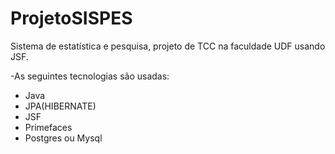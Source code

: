 # ProjetoSISPES
Sistema de estatística e pesquisa, projeto de TCC na faculdade UDF usando JSF.

-As seguintes tecnologias são usadas:
- Java
- JPA(HIBERNATE)
- JSF
- Primefaces
- Postgres ou Mysql
